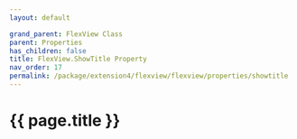```yaml
---
layout: default

grand_parent: FlexView Class
parent: Properties
has_children: false
title: FlexView.ShowTitle Property
nav_order: 17
permalink: /package/extension4/flexview/flexview/properties/showtitle
---
```

# {{ page.title }}